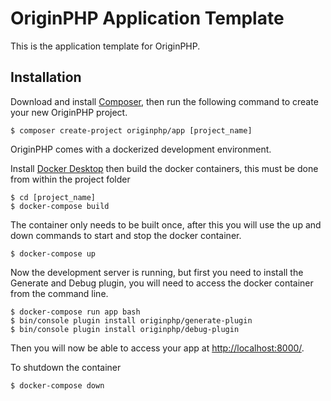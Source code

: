 # OriginPHP Application Template

This is the application template for OriginPHP.

## Installation

Download and install [Composer](https://getcomposer.org/doc/00-intro.md), then run the following command to create your
new OriginPHP project.

```linux
$ composer create-project originphp/app [project_name]
```

OriginPHP comes with a dockerized development environment.

Install [Docker Desktop](https://www.docker.com/products/docker-desktop) then build the docker containers, this must be done from within the project folder

```linux
$ cd [project_name]
$ docker-compose build
```

The container only needs to be built once, after this you will use the up and down commands to start and stop the docker container.

```linux
$ docker-compose up
```

Now the development server is running, but first you need to install the Generate and Debug plugin, you will need to access the docker container from the command line.

```linux
$ docker-compose run app bash
$ bin/console plugin install originphp/generate-plugin
$ bin/console plugin install originphp/debug-plugin
```

Then you will now be able to access your app at [http://localhost:8000/](http://localhost:8000/).

To shutdown the container

```linux
$ docker-compose down
```